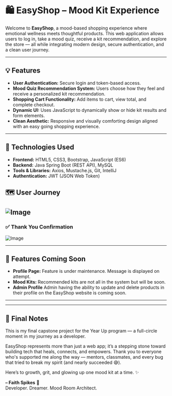 # 🛍️ EasyShop – Mood Kit Experience

Welcome to **EasyShop**, a mood-based shopping experience where emotional wellness meets thoughtful products. This web application allows users to log in, take a mood quiz, receive a kit recommendation, and explore the store — all while integrating modern design, secure authentication, and a clean user journey.

---

## 💡 Features

- **User Authentication:** Secure login and token-based access.
- **Mood Quiz Recommendation System:** Users choose how they feel and receive a personalized kit recommendation.
- **Shopping Cart Functionality:** Add items to cart, view total, and complete checkout.
- **Dynamic UI:** Uses JavaScript to dynamically show or hide kit results and form elements.
- **Clean Aesthetic:** Responsive and visually comforting design aligned with an easy going shopping experience.

---

## 🧪 Technologies Used

- **Frontend:** HTML5, CSS3, Bootstrap, JavaScript (ES6)
- **Backend:** Java Spring Boot (REST API), MySQL
- **Tools & Libraries:** Axios, Mustache.js, Git, IntelliJ
- **Authentication:** JWT (JSON Web Token)


## 🗺️ User Journey
![Image](https://github.com/user-attachments/assets/c0fdfa28-8648-452a-a756-d7f61f3d6c6c)
---

### ✅ Thank You Confirmation  
![Image](https://github.com/user-attachments/assets/f8fc3554-e26d-4919-b487-db3362035802)

---

## 🚧 Features Coming Soon

- **Profile Page:** Feature is under maintenance. Message is displayed on attempt.
- **Mood Kits:** Recommended kits are not all in the system but will be soon.
- **Admin Profile** Admin having the ability to update and delete products in their profile on the EasyShop website is coming soon.

---
---

## 🌟 Final Notes

This is my final capstone project for the Year Up program — a full-circle moment in my journey as a developer.

EasyShop represents more than just a web app; it’s a stepping stone toward building tech that heals, connects, and empowers. Thank you to everyone who's supported me along the way — mentors, classmates, and every bug that tried to break my spirit (and nearly succeeded 😅).

Here’s to growth, grit, and glowing up one mood kit at a time. ✨

**– Faith Spikes** 🧡  
Developer. Dreamer. Mood Room Architect.


